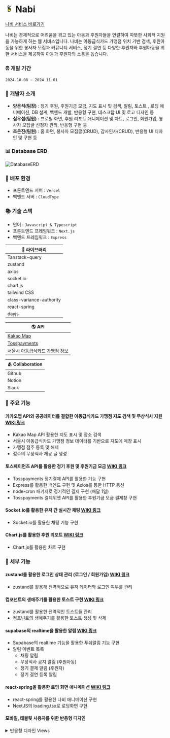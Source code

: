 # <img src="https://github.com/Nabi-06/Nabi/blob/develop/src/app/favicon.ico" width=25 height=25 alt="nabi logo" /> Nabi
[나비 서비스 바로가기](https://nabi-psi.vercel.app, "나비 서비스")

나비는 경제적으로 어려움을 겪고 있는 아동과 후원자들을 연결하여 따뜻한 사회적 지원을 가능하게 하는 웹 서비스입니다. 나비는 아동급식카드 가맹점 위치 기반 검색, 후원아동을 위한 봉사자 모집과 커뮤니티 서비스, 정기 결연 등 다양한 후원자와 후원아동을 위한 서비스을 제공하여 아동과 후원자의 소통을 돕습니다.

### ⏰ 개발 기간
`2024.10.08 ~ 2024.11.01`

### 👥 개발자 소개
- __양은석(팀장)__ : 정기 후원, 후원기금 모금, 지도 표시 및 검색, 알림, 토스트 , 로딩 애니메이션, DB 설계, 백엔드 개발, 반응형 구현, 데스크탑 UI 및 로고 디자인 등
- __심우섭(팀원)__ : 프로필 화면, 후원 리포트 애니메이션 및 차트, 로그인, 회원가입, 봉사자 모집글 신청자 관리, 반응형 구현 등 
- __조은진(팀원)__ : 홈 화면, 봉사자 모집글(CRUD), 감사인사(CRUD), 반응형 UI 디자인 및 구현 등

### 📊 Database ERD
![DatabaseERD](https://github.com/Nabi-06/Nabi/blob/develop/ScreenShots/DatabaseERD)
  
### 🚀 배포 환경
- 프론트엔드 서버 : `Vercel`
- 백엔드 서버 : `CloudType`

### 📚 기술 스택
- 언어 : `Javascript & Typescript`
- 프론트엔드 프레임워크 : `Next.js`
- 백엔드 프레임워크 : `Express`

|📕 라이브러리|
|-------|
|Tanstack-query|
|zustand|
|axios|
|socket.io|
|chart.js|
|tailwind CSS|
|class-variance-authority|
|react-spring|
|dayjs|

|🌎 API|
|------|
|[Kakao Map](https://apis.map.kakao.com/web/)|
|[Tosspayments](https://developers.tosspayments.com/)|
|[서울시 아동급식카드 가맹점 정보](https://data.seoul.go.kr/dataList/OA-15812/F/1/datasetView.do)|

|🫂 Collaboration|
|------|
|Github|
|Notion|
|Slack|

### 📝 주요 기능

#### 카카오맵 API와 공공데이터를 결합한 아동급식카드 가맹점 지도 검색 및 무상식사 지원 [WIKI 링크](https://github.com/Nabi-06/Nabi/wiki/%EC%95%84%EB%8F%99%EA%B8%89%EC%8B%9D%EC%B9%B4%EB%93%9C-%EA%B0%80%EB%A7%B9%EC%A0%90-%EC%A7%80%EB%8F%84-%EA%B2%80%EC%83%89-%EB%B0%8F-%EB%AC%B4%EC%83%81%EC%8B%9D%EC%82%AC-%EC%A7%80%EC%9B%90-WIKI)

  - Kakao Map API 활용한 지도 표시 및 장소 검색
  - 서울시 아동급식카드 가맹점 정보 데이터를 기반으로 지도에 매장 표시
  - 가맹점 점주 등록 및 해제
  - 점주의 무상식사 제공 글 생성

#### 토스페이먼츠 API를 활용한 정기 후원 및 후원기금 모금 [WIKI 링크](https://github.com/Nabi-06/Nabi/wiki/%EC%A0%95%EA%B8%B0%ED%9B%84%EC%9B%90-WIKI)
  - Tosspayments 정기결제 API를 활용한 기능 구현
  - Express를 활용한 백엔드 구현 및 Axios를 통한 HTTP 통신
  - node-cron 패키지로 정기적인 결제 구현 (매달 1일)
  - Tosspayments 결제위젯 API를 활용한 후원기금 모금 결제창 구현

#### Socket.io를 활용한 유저 간 실시간 채팅 [WIKI 링크](https://github.com/Nabi-06/Nabi/wiki/%EC%9C%A0%EC%A0%80-%EA%B0%84-%EC%B1%84%ED%8C%85-WIKI)

  - Socket.io를 활용한 채팅 기능 구현

#### Chart.js를 활용한 후원 리포트 [WIKI 링크](https://github.com/Nabi-06/Nabi/wiki/%ED%9B%84%EC%9B%90-%EB%A6%AC%ED%8F%AC%ED%8A%B8-WIKI) 

  - Chart.js를 활용한 차트 구현


### 📝 세부 기능

#### zustand를 활용한 로그인 상태 관리 (로그인 / 회원가입) [WIKI 링크](https://github.com/Nabi-06/Nabi/wiki/%EB%A1%9C%EA%B7%B8%EC%9D%B8---%ED%9A%8C%EC%9B%90%EA%B0%80%EC%9E%85-WIKI)

  - zustand를 활용해 전역적으로 유저 데이터와 로그인 여부를 관리

#### 컴포넌트의 생애주기를 활용한 토스트 구현 [WIKI 링크](https://github.com/Nabi-06/Nabi/wiki/%ED%86%A0%EC%8A%A4%ED%8A%B8-WIKI)

  - zustand를 활용한 전역적인 토스트들 관리
  - 컴포넌트의 생애주기를 활용한 토스트 생성 및 삭제

#### supabase의 realtime을 활용한 알림 [WIKI 링크](https://github.com/Nabi-06/Nabi/wiki/%EC%95%8C%EB%A6%BC-WIKI)

  - Supabase의 realtime 기능을 활용한 푸쉬알림 기능 구현
  - 알림 이벤트 목록 
    - 채팅 알림 
    - 무상식사 공지 알림 (후원아동)
    - 정기 결제 알림 (후원자)
    - 정기 결연 등록 알림

#### react-spring을 활용한 로딩 화면 애니메이션 [WIKI 링크](https://github.com/Nabi-06/Nabi/wiki/%EB%A1%9C%EB%94%A9-%ED%99%94%EB%A9%B4-WIKI)

  - react-spring를 활용한 나비 애니메이션 구현
  - NextJS의 loading.tsx로 로딩화면 구현

#### 모바일, 태블릿 사용자를 위한 반응형 디자인

<details>
  <summary>반응형 디자인 Views</summary>

  ![home](https://github.com/Nabi-06/Nabi/blob/develop/ScreenShots/Views/Responsive/responsive-home.png)
  ![recruits](https://github.com/Nabi-06/Nabi/blob/develop/ScreenShots/Views/Responsive/responsive-recruits.png)
  ![profile](https://github.com/Nabi-06/Nabi/blob/develop/ScreenShots/Views/Responsive/responsive-profile.png)
  ![freemeal](https://github.com/Nabi-06/Nabi/blob/develop/ScreenShots/Views/Responsive/responsive-freemeal.png)
  ![map](https://github.com/Nabi-06/Nabi/blob/develop/ScreenShots/Views/Responsive/responsive-map.png)
  ![storeInfo](https://github.com/Nabi-06/Nabi/blob/develop/ScreenShots/Views/Responsive/responsive-storeInfo.png)
  ![chatlist](https://github.com/Nabi-06/Nabi/blob/develop/ScreenShots/Views/Responsive/responsive-chatlist.png)
  ![chatscreen](https://github.com/Nabi-06/Nabi/blob/develop/ScreenShots/Views/Responsive/responsive-chatscreen.png)
</details>

